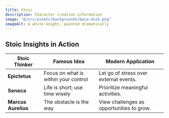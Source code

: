 ```yaml
---
title: Stoic
description: Character creation information
image: "@/src/assets/backgrounds/bwca-dusk.png"
imageAlt: A white knight, painted dramatically
---
```



## Stoic Insights in Action

| Stoic Thinker      | Famous Idea                                   | Modern Application                         |
|---------------------|-----------------------------------------------|--------------------------------------------|
| **Epictetus**       | Focus on what is within your control          | Let go of stress over external events.     |
| **Seneca**          | Life is short; use time wisely                | Prioritize meaningful activities.          |
| **Marcus Aurelius** | The obstacle is the way                      | View challenges as opportunities to grow.  |
